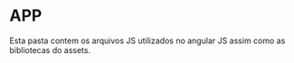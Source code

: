 # APP

Esta pasta contem os arquivos JS utilizados no angular JS assim como as bibliotecas do assets.